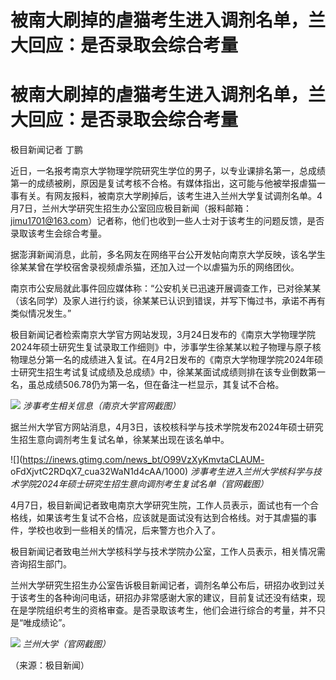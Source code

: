 # 被南大刷掉的虐猫考生进入调剂名单，兰大回应：是否录取会综合考量

# 被南大刷掉的虐猫考生进入调剂名单，兰大回应：是否录取会综合考量

极目新闻记者 丁鹏

近日，一名报考南京大学物理学院研究生学位的男子，以专业课排名第一，总成绩第一的成绩被刷，原因是复试考核不合格。有媒体指出，这可能与他被举报虐猫一事有关。有网友报料，被南京大学刷掉后，该考生进入兰州大学复试调剂名单。4月7日，兰州大学研究生招生办公室回应极目新闻（报料邮箱：jimu1701@163.com）记者称，他们也收到一些人士对于该考生的问题反馈，是否录取该考生会综合考量。

据澎湃新闻消息，此前，多名网友在网络平台公开发帖向南京大学反映，该名学生徐某某曾在学校宿舍录视频虐杀猫，还加入过一个以虐猫为乐的网络团伙。

南京市公安局就此事件回应媒体称：“公安机关已迅速开展调查工作，已对徐某某（该名同学）及家人进行约谈，徐某某已认识到错误，并写下悔过书，承诺不再有类似情况发生。”

极目新闻记者检索南京大学官方网站发现，3月24日发布的《南京大学物理学院2024年硕士研究生复试录取工作细则》中，涉事学生徐某某以粒子物理与原子核物理总分第一名的成绩进入复试。在4月2日发布的《南京大学物理学院2024年硕士研究生招生考试复试成绩及总成绩》中，徐某某面试成绩则排在该专业倒数第一名，虽总成绩506.78仍为第一名，但在备注一栏显示，其复试不合格。

![](https://inews.gtimg.com/news_bt/OiXjqiGB_Tw8m4ECozzP0KP4x0uUnnsGRzVjIVUUWqVjAAA/1000)
_涉事考生相关信息（南京大学官网截图）_

据兰州大学官方网站消息，4月3日，该校核科学与技术学院发布2024年硕士研究生招生意向调剂考生复试名单，徐某某出现在该名单中。

![](https://inews.gtimg.com/news_bt/O99VzXyKmvtaCLAUM-
oFdXjvtC2RDqX7_cua32WaN1d4cAA/1000)
_涉事考生进入兰州大学核科学与技术学院2024年硕士研究生招生意向调剂考生复试名单（官网截图）_

4月7日，极目新闻记者致电南京大学研究生院，工作人员表示，面试也有一个合格线，如果该考生复试不合格，应该就是面试没有达到合格线。对于其虐猫的事件，学校也收到一些相关的情况，后来警方也介入了。

极目新闻记者致电兰州大学核科学与技术学院办公室，工作人员表示，相关情况需咨询招生部门。

兰州大学研究生招生办公室告诉极目新闻记者，调剂名单公布后，研招办收到过关于该考生的各种询问电话，研招办非常感谢大家的建议，目前复试还没有结束，现在是学院组织考生的资格审查。是否录取该考生，他们会进行综合的考量，并不只是“唯成绩论”。

![](https://inews.gtimg.com/om_bt/Oxz0MreKeGAp1pxnPnFqrydFAhLJ1gVwGycoQO8DCqPNcAA/1000)
_兰州大学（官网截图）_

（来源：极目新闻）

